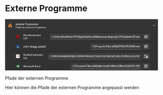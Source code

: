 # Externe Programme

![image](/LiftDataManager/Docs/HelpImages/image111.png)  

Pfade der externen Programme

Hier können die Pfade der externen Programme angepasst werden
